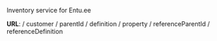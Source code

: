 Inventory service for Entu.ee

**URL**:
/ customer / parentId / definition / property / referenceParentId / referenceDefinition
